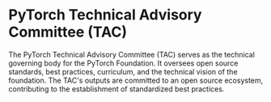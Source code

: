 # PyTorch Technical Advisory Committee (TAC)
The PyTorch Technical Advisory Committee (TAC) serves as the technical governing body for the PyTorch Foundation. It oversees open source standards, best practices, curriculum, and the technical vision of the foundation. The TAC's outputs are committed to an open source ecosystem, contributing to the establishment of standardized best practices.
